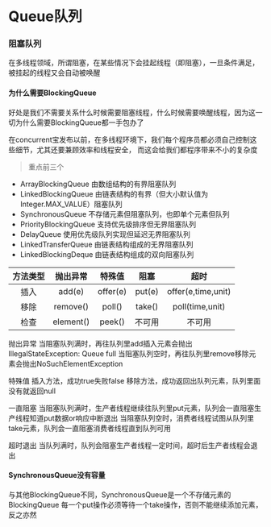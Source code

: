 # Queue队列

### 阻塞队列
在多线程领域，所谓阻塞，在某些情况下会挂起线程（即阻塞），一旦条件满足，被挂起的线程又会自动被唤醒

#### 为什么需要BlockingQueue
  好处是我们不需要关系什么时候需要阻塞线程，什么时候需要唤醒线程，因为这一切为什么需要BlockingQueue都一手包办了

  在concurrent宝发布以前，在多线程环境下，我们每个程序员都必须自己控制这些细节，尤其还要兼顾效率和线程安全，
而这会给我们都程序带来不小的复杂度

> 重点前三个
- ArrayBlockingQueue 由数组结构的有界阻塞队列
- LinkedBlockingQueue 由链表结构的有界（但大小默认值为Integer.MAX_VALUE）阻塞队列
- SynchronousQueue 不存储元素但阻塞队列，也即单个元素但队列
- PriorityBlockingQueue 支持优先级排序但无界阻塞队列
- DelayQueue 使用优先级队列实现但延迟无界阻塞队列
- LinkedTransferQueue 由链表结构组成的无界阻塞队列
- LinkedBlockingDeque 由链表结构组成的双向阻塞队列 

|  方法类型   | 抛出异常  | 特殊值  | 阻塞  | 超时  |
|  :----:  | :----:  | :----:  | :----:  | :----:  |
| 插入  | add(e) | offer(e) | put(e) | offer(e,time,unit) |
| 移除  | remove() | poll() | take() | poll(time,unit) |
| 检查  | element() | peek() | 不可用 | 不可用 |

抛出异常
当阻塞队列满时，再往队列里add插入元素会抛出IllegalStateException: Queue full
当阻塞队列空时，再往队列里remove移除元素会抛出NoSuchElementException

特殊值
插入方法，成功true失败false
移除方法，成功返回出队列元素，队列里面没有就返回null

一直阻塞
当阻塞队列满时，生产者线程继续往队列里put元素，队列会一直阻塞生产线程知道put数据or响应中断退出
当阻塞队列空时，消费者线程试图从队列里take元素，队列会一直阻塞消费者线程直到队列可用

超时退出
当队列满时，队列会阻塞生产者线程一定时间，超时后生产者线程会退出

#### SynchronousQueue没有容量
与其他BlockingQueue不同，SynchronousQueue是一个不存储元素的BlockingQueue
每一个put操作必须等待一个take操作，否则不能继续添加元素，反之亦然
